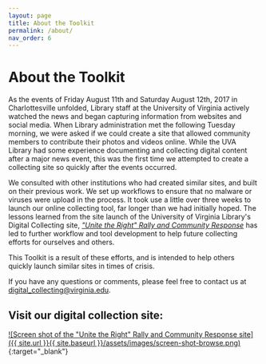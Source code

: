 ```yaml
---
layout: page
title: About the Toolkit
permalink: /about/
nav_order: 6
---
```


# About the Toolkit

As the events of Friday August 11th and Saturday August 12th, 2017 in Charlottesville unfolded, Library staff at the University of Virginia actively watched the news and began capturing information from websites and social media. When Library administration met the following Tuesday morning, we were asked if we could create a site that allowed community members to contribute their photos and videos online. While the UVA Library had some experience documenting and collecting digital content after a major news event, this was the first time we attempted to create a collecting site so quickly after the events occurred.

We consulted with other institutions who had created similar sites, and built on their previous work. We set up workflows to ensure that no malware or viruses were upload in the process. It took use a little over three weeks to launch our online collecting tool, far longer than we had initially hoped. The lessons learned from the site launch of the University of Virginia Library's Digital Collecting site, [_"Unite the Right" Rally and Community Response_](http://digitalcollecting.lib.virginia.edu/rally/) has led to further workflow and tool development to help future collecting efforts for ourselves and others.

This Toolkit is a result of these efforts, and is intended to help others quickly launch similar sites in times of crisis. 

If you have any questions or comments, please feel free to contact us at [digital_collecting@virginia.edu](mailto:digital_collecting@virginia.edu).

## Visit our digital collection site:

[![Screen shot of the "Unite the Right" Rally and Community Response site]({{ site.url }}{{ site.baseurl }}/assets/images/screen-shot-browse.png)](http://digitalcollecting.lib.virginia.edu/rally/){:target="_blank"}
